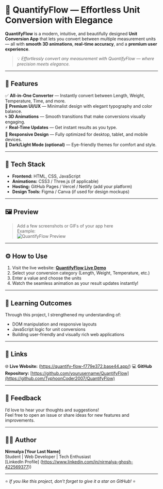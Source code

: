 # 🌊 QuantifyFlow — Effortless Unit Conversion with Elegance

**QuantifyFlow** is a modern, intuitive, and beautifully designed **Unit Conversion App** that lets you convert between multiple measurement units — all with **smooth 3D animations**, **real-time accuracy**, and a **premium user experience**.  

> 💡 *Effortlessly convert any measurement with QuantifyFlow — where precision meets elegance.*

---

## 🚀 Features

✅ **All-in-One Converter** — Instantly convert between Length, Weight, Temperature, Time, and more.  
🎨 **Premium UI/UX** — Minimalist design with elegant typography and color balance.  
🌀 **3D Animations** — Smooth transitions that make conversions visually engaging.  
⚡ **Real-Time Updates** — Get instant results as you type.  
📱 **Responsive Design** — Fully optimized for desktop, tablet, and mobile devices.  
🌙 **Dark/Light Mode (optional)** — Eye-friendly themes for comfort and style.  

---

## 🧩 Tech Stack

- **Frontend:** HTML, CSS, JavaScript  
- **Animations:** CSS3 / Three.js (if applicable)  
- **Hosting:** GitHub Pages / Vercel / Netlify (add your platform)  
- **Design Tools:** Figma / Canva (if used for design mockups)  

---

## 🖼️ Preview

> Add a few screenshots or GIFs of your app here  
> Example:  
> ![QuantifyFlow Preview](./preview.png)

---

## ⚙️ How to Use

1. Visit the live website: [**QuantifyFlow Live Demo**](https://quantify-flow-f779e372.base44.app/)  
2. Select your conversion category (Length, Weight, Temperature, etc.)  
3. Enter a value and choose the units  
4. Watch the seamless animation as your result updates instantly!  

---

## 🧠 Learning Outcomes

Through this project, I strengthened my understanding of:
- DOM manipulation and responsive layouts  
- JavaScript logic for unit conversions  
- Building user-friendly and visually rich web applications  

---

## 🔗 Links

🌐 **Live Website:** (https://quantify-flow-f779e372.base44.app/)
💻 **GitHub Repository:** [https://github.com/yourusername/QuantifyFlow](https://github.com/TyphoonCoder2007/QuantifyFlow)

---

## 💬 Feedback

I’d love to hear your thoughts and suggestions!  
Feel free to open an issue or share ideas for new features and improvements.  

---

## 🧑‍💻 Author

**Nirmalya [Your Last Name]**  
Student | Web Developer | Tech Enthusiast  
[LinkedIn Profile] (https://www.linkedin.com/in/nirmalya-ghosh-422569377))  

---

⭐ *If you like this project, don’t forget to give it a star on GitHub!* ⭐
